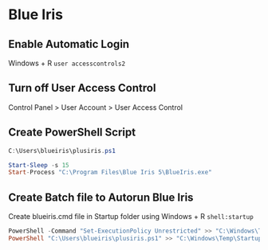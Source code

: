 # Blue Iris

## Enable Automatic Login

Windows + R  `user accesscontrols2`

## Turn off User Access Control

Control Panel > User Account > User Access Control

## Create PowerShell Script

```powershell
C:\Users\blueiris\plusiris.ps1

Start-Sleep -s 15
Start-Process "C:\Program Files\Blue Iris 5\BlueIris.exe"
```

## Create Batch file to Autorun Blue Iris

Create blueiris.cmd file in  Startup folder using Windows + R  `shell:startup`

```powershell
PowerShell -Command "Set-ExecutionPolicy Unrestricted" >> "C:\Windows\Temp\StartupLog.txt" 2>%1
PowerShell "C:\Users\blueiris\plusiris.ps1" >> "C:\Windows\Temp\StartupLog.txt" 2>%1
```
